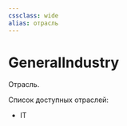 ```yaml
---
cssclass: wide
alias: отрасль
---
```

# GeneralIndustry

Отрасль. 

Список доступных отраслей: 

- IT
